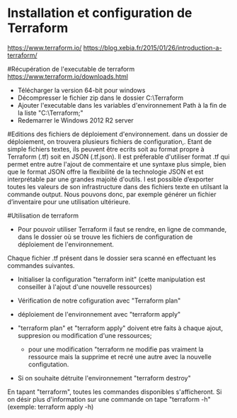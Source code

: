 Installation et configuration de Terraform
============
https://www.terraform.io/
https://blog.xebia.fr/2015/01/26/introduction-a-terraform/

#Récupération de l'executable de terraform
https://www.terraform.io/downloads.html

- Télécharger la version 64-bit pour windows
- Décompresser le fichier zip dans le dossier C:\Terraform 
- Ajouter l'executable dans les variables d'environnement Path à la fin de la liste "C:\Terraform;"
- Redemarrer le Windows 2012 R2 server

#Editions des fichiers de déploiement d'environnement.
dans un dossier de déploiement, on trouvera plusieurs fichiers de configuration,. Etant de simple fichiers textes, ils peuvent être ecrits soit au format propre à Terraform (.tf) soit en JSON (.tf.json). Il est préferable d'utiliser format .tf qui permet entre autre l'ajout de commentaire et une syntaxe plus simple, bien que le format JSON offre la flexibilité de la technologie JSON et est interprétable par une grandes majoité d'outils.
l est possible d’exporter toutes les valeurs de son infrastructure dans des fichiers texte en utilsant la commande output. Nous pouvons donc, par exemple générer un fichier d’inventaire pour une utilisation ultérieure.

 #Utilisation de terraform
- Pour pouvoir utiliser Terraform il faut se rendre, en ligne de commande, dans le dossier où se trouve les fichiers de configuration de déploiement de l'environnement.

Chaque fichier .tf présent dans le dossier sera scanné en effectuant les commandes suivantes. 

- Initialiser la configuration "terraform init" (cette manipulation est conseiller à l'ajout d'une nouvelle ressources)
- Vérification de notre cofiguration avec "Terraform plan"
- déploiement de l'environnement avec "terraform apply" 

- "terraform plan" et "terraform apply" doivent etre faits à chaque ajout, suppresion ou modification d'une ressources; 
    - pour une modification "terraform ne modifie pas vraiment la ressource mais la supprime et recré une autre avec la nouvelle configutation.

- Si on souhaite détruite l'environnement "terraform destroy"

En tapant "terraform", toutes les commandes disponibles s'afficheront.
Si on désir plus d'information sur une commande on tape "terraform <command> -h" (exemple: terraform apply -h)

